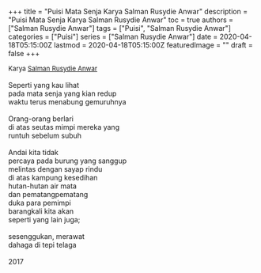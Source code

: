 +++
title = "Puisi Mata Senja Karya Salman Rusydie Anwar"
description = "Puisi Mata Senja Karya Salman Rusydie Anwar"
toc = true
authors = ["Salman Rusydie Anwar"]
tags = ["Puisi", "Salman Rusydie Anwar"]
categories = ["Puisi"]
series = ["Salman Rusydie Anwar"]
date = 2020-04-18T05:15:00Z
lastmod = 2020-04-18T05:15:00Z
featuredImage = ""
draft = false
+++

<div style="text-align: justify;">
<div style="font-size: small;">Karya <a href="/authors/salman-rusydie-anwar/" target="_blank">Salman Rusydie Anwar</a></div><br />
Seperti yang kau lihat<br />
pada mata senja yang kian redup<br />
waktu terus menabung gemuruhnya<br />
<br />
Orang-orang berlari<br />
di atas seutas mimpi mereka yang<br />
runtuh sebelum subuh<br />
<br />
Andai kita tidak<br />
percaya pada burung yang sanggup<br />
melintas dengan sayap rindu<br />
di atas kampung kesedihan<br />
hutan-hutan air mata<br />
dan pematangpematang<br />
duka para pemimpi<br />
barangkali kita akan<br />
seperti yang lain juga;<br />
<br />
sesenggukan, merawat<br />
dahaga di tepi telaga<br />
<br />
2017</div>
